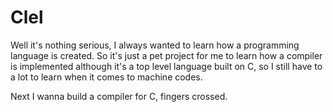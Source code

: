 # Clel

Well it's nothing serious, I always wanted to learn how a programming language is created. So it's just a pet project for me to learn how a compiler is implemented although it's a top level language built on C, so I still have to a lot to learn when it comes to machine codes.

Next I wanna build a compiler for C, fingers crossed.
